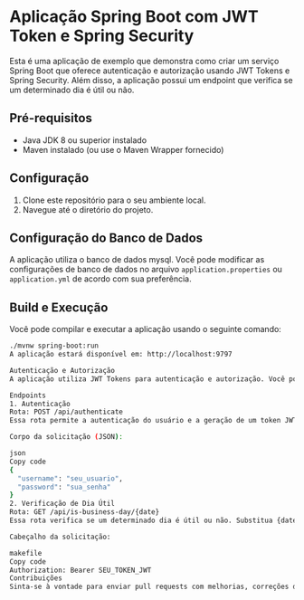 # Aplicação Spring Boot com JWT Token e Spring Security

Esta é uma aplicação de exemplo que demonstra como criar um serviço Spring Boot que oferece autenticação e autorização usando JWT Tokens e Spring Security. Além disso, a aplicação possui um endpoint que verifica se um determinado dia é útil ou não.

## Pré-requisitos

- Java JDK 8 ou superior instalado
- Maven instalado (ou use o Maven Wrapper fornecido)

## Configuração

1. Clone este repositório para o seu ambiente local.
2. Navegue até o diretório do projeto.

## Configuração do Banco de Dados 

A aplicação utiliza o banco de dados mysql. Você pode modificar as configurações de banco de dados no arquivo `application.properties` ou `application.yml` de acordo com sua preferência.

## Build e Execução

Você pode compilar e executar a aplicação usando o seguinte comando:

```bash
./mvnw spring-boot:run
A aplicação estará disponível em: http://localhost:9797

Autenticação e Autorização
A aplicação utiliza JWT Tokens para autenticação e autorização. Você pode usar a rota /api/authenticate para obter um token JWT válido, passando as credenciais no corpo da solicitação. Esse token deve ser incluído no cabeçalho Authorization para acessar os endpoints protegidos.

Endpoints
1. Autenticação
Rota: POST /api/authenticate
Essa rota permite a autenticação do usuário e a geração de um token JWT válido para uso futuro.

Corpo da solicitação (JSON):

json
Copy code
{
  "username": "seu_usuario",
  "password": "sua_senha"
}
2. Verificação de Dia Útil
Rota: GET /api/is-business-day/{date}
Essa rota verifica se um determinado dia é útil ou não. Substitua {date} pela data que você deseja verificar no formato "yyyy-MM-dd".

Cabeçalho da solicitação:

makefile
Copy code
Authorization: Bearer SEU_TOKEN_JWT
Contribuições
Sinta-se à vontade para enviar pull requests com melhorias, correções de bugs ou novos recursos.
